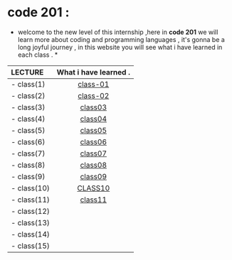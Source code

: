 # code 201 : 

 * welcome to the new level of this internship ,here in **code 201** we will learn more about coding and programming languages , it's gonna be a long joyful journey , in this website you will see what i have learned in each class . *

|     LECTURE            | What i have learned .    | 
| :-------------         | :----------:             | 
|    - class(1)           |    [class-01](https://ruba1995.github.io/reading-notes/class-01)                      | 
|    - class(2)           |         [class-02](https://ruba1995.github.io/reading-notes/201/class-2)                 |
|    - class(3)           |          [class03](https://ruba1995.github.io/reading-notes/201/class-3)                | 
|    - class(4)           |         [class04](https://ruba1995.github.io/reading-notes/201/class%20-4)                 |
|    - class(5)           |         [class05](https://ruba1995.github.io/reading-notes/201/class-5)                 | 
|    - class(6)           |           [class06](https://ruba1995.github.io/reading-notes/201/class-6)               |
|    - class(7)           |            [class07](https://ruba1995.github.io/reading-notes/201/class-7)              | 
|    - class(8)           |               [class08](https://ruba1995.github.io/reading-notes/201/class-8)           |
|    - class(9)           |              [class09](https://ruba1995.github.io/reading-notes/201/class-9)            | 
|    - class(10)          |                 [CLASS10](https://ruba1995.github.io/reading-notes/201/class-10)         |
|    - class(11)          |      [class11](https://ruba1995.github.io/reading-notes/201/class-11)                    | 
|    - class(12)          |                          |
|    - class(13)          |                          | 
|    - class(14)          |                          |
|    - class(15)          |                          | 
